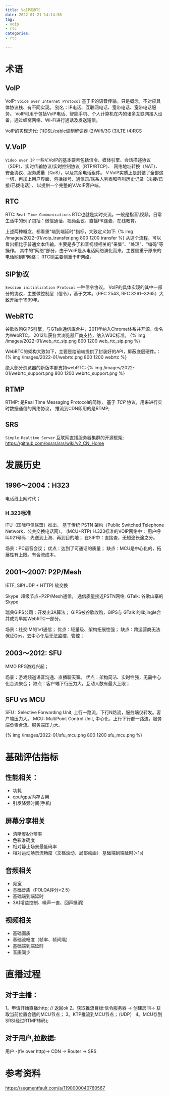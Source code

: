 ```yaml
---
title: VoIP和RTC
date: 2022-01-21 14:14:50
tag:
- voip
- rtc
categories: 
- rtc

---
```


# 术语
## VoIP
VoIP: `Voice over Internet Protocol` 
基于IP的语音传输。只是概念，不对应具体协议栈、有不同实现。
别名：IP电话、互联网电话、宽带电话、宽带电话服务。
VoIP可用于包括VoIP电话、智能手机、个人计算机在内的诸多互联网接入设备，通过蜂窝网络、Wi-Fi进行通话及发送短信。

VoIP的实现迭代: 
(1)DSL/cable调制解调器
(2)Wifi/3G
(3)LTE
(4)RCS

## V.VoIP
`Video over IP`
一些V.VoIP的基本要素包括信令、媒体引擎、会话描述协议（SDP）、实时传输协议/实时控制协议（RTP/RTCP）、
网络地址转换（NAT）、安全协议、服务质量（QoS），以及其余电话组件。
V.VoIP实质上是封装了全部这一切，再加上用户界面，包括拨号、通信录/联系人列表和呼叫历史记录（未接/已接/已拨电话），
以提供一个完整的V.VoIP客户端。

## RTC
RTC: `Real-Time Communications` 
RTC也就是实时交流。一般是指音\视频。日常生活中的例子包括：微信通话、视频会议、直播PK连麦、在线教育。

上述两种概念，都看重"端到端延时"指标，大致定义如下:
{% img /images/2022-01/voip_transfer.png 800 1200 transfer %}
从这个流程，可以看出相比于普通文本传输，主要是多了和音视频相关的"采集"、"处理"、"编码"等操作。
其中的"网络"部分，由于VoIP是从电话网络演化而来，主要侧重于原来的电话网到IP网络；
RTC则主要侧重于IP网络。

## SIP协议
`Session initialization Protocol`
一种信令协议。
VoIP的具体实现的其中一部分的协议，主要做控制层（信令），基于文本。（RFC 2543, RFC 3261~3265）大致开始于1999年。

## WebRTC
谷歌收购GIPS引擎，与GTalk通信库合并，2011年纳入Chrome体系并开源，命名为WebRTC。
2012年获各大浏览器厂商支持，纳入W3C标准。
{% img /images/2022-01/web_rtc_sip.png 800 1200 web_rtc_sip.png %}

WebRTC的架构大致如下，主要是给前端提供了封装好的API，屏蔽底层硬件。：
{% img /images/2022-01/webrtc.png 800 1200 webrtc %}

绝大部分浏览器的新版本都支持webRTC:
{% img /images/2022-01/webrtc_support.png 800 1200 webrtc_support.png %}

## RTMP
RTMP: 是Real Time Messaging Protocol的简称，
基于 *TCP* 协议，用来进⾏实时数据通信的⽹络协议，
推流到CDN即用的是RTMP;

## SRS
`Simple Realtime Server`
互联网直播服务器集群的开源框架;
https://github.com/ossrs/srs/wiki/v2_CN_Home

# 发展历史
## 1996～2004：H323
电话线上网时代；
### H.323标准
ITU（国际电信联盟）推出，
基于传统 PSTN 架构（Public Switched Telephone Network，公共交换电话网）。
(MCU+RTP)
H.323标准的VOIP网络中：
用户呼叫021号码：先送到上海、再到目的地； 
在SIP中：直接查，无短途长途之分。

场景：PC语音会议；
优点：达到了可通话的质量；
缺点：MCU是中心化的，拓展性有上限。有合流成本。

## 2001～2007: P2P/Mesh
IETF, SIP(UDP + HTTP) 软交换

Skype: 超级节点+P2P/Mesh通信， 通信质量接近PSTN网络;
GTalk: 谷歌山寨的Skype

瑞典GIPS公司：开发出3A算法；
GIPS被谷歌收购，GIPS与 GTalk 的libjingle合并成为早期WebRTC一部分。

场景：社交IM的1v1通信；
优点：轻量级、架构拓展性强； 
缺点：跨运营商无法保证Qos，去中心化后无法监控、管控；

## 2003～2012: SFU
MMO RPG游戏兴起；

场景：游戏频道语音沟通、直播聊天室。
优点：架构简洁、实时性强，无需中心化合流聚合；
缺点：客户端下行压力大，互动人数有最大上限；

## SFU vs MCU
SFU : Selective Forwarding Unit, 上行一路流，下行N路流，服务端仅转发。客户端压力大。
MCU: MultiPoint Control Unit, 中心化，上行下行都一路流，服务端负责合流。服务端压力大。

{% img /images/2022-01/sfu_mcu.png 800 1200 sfu_mcu.png %}

# 基础评估指标
## 性能相关：
- 功耗
- cpu/gpu/内存占用
- 引发降频时间(手机)
## 屏幕分享相关
- 清晰度&分辨率
- 色彩准确度
- 相对静止场景最低码率
- 相对运动场景流畅度（文档滚动、局部动画）
基础端到端延时(<1s)
## 音频相关
- 频宽
- 基础音质（POLQA评分>2.5）
- 基础端到端延时
- 3A(增益控制、噪声一直、回声抵消)
## 视频相关
- 基础画质
- 基础流畅度（帧率、帧间隔）
- 基础端到端延时
- 音画同步

# 直播过程
## 对于主播：
1。申请开始直播:http; // 返回ok
2。获取推流目标:信令服务器 -> 创建房间-> 获取当前位置合适的MCU节点；
3。KTP推流到MCU节点；（UDP）
4。MCU存到SRS(经过RTMP转码);

## 对于用户,拉数据:
用户 -(flv over http)-> CDN -> Router -> SRS




# 参考资料
https://segmentfault.com/a/1190000040760567









